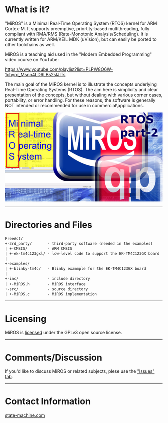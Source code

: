 # What is it?
"MiROS" is a Minimal Real-Time Operating System (RTOS) kernel for ARM Cortex-M.
It supports preemptive, priortity-based multithreading, fully compliant with
RMA/RMS (Rate-Monotonic Analysis/Scheduling). It is currently written for
ARM/KEIL MDK (uVision), but can easily be ported to other toolchains as well.

MiROS is a teaching aid used in the "Modern Embedded Programming" video course
on YouTube:

https://www.youtube.com/playlist?list=PLPW8O6W-1chyrd_Msnn4LD6LBs2slJITs

The main goal of the MiROS kernel is to illustrate the concepts underlying
Real-Time Operating Systems (RTOS). The aim here  is simplicity and clear
presentation of the concepts, but without dealing with various corner cases,
portability, or error handling. For these reasons, the software is generally
NOT intended or recommended for use in commercial\applications.


[![MiROS on YouTube: RTOS part-2](img/MiROS.jpg)](https://youtu.be/PKml9ki3178)


---------------------------------------------------------------------
# Directories and Files

```
FreeAct/
+-3rd_party/       - third-party software (needed in the examples)
| +-CMSIS/         - ARM CMSIS
| +-ek-tm4c123gxl/ - low-level code to support the EK-TM4C123GX board
|
+-examples/
| +-blinky-tm4c/   - Blinky exammple for the EK-TM4C123GX board
|
+-inc/             - include directory
| +-MiROS.h        - MiROS interface
+-src/             - source directory
| +-MiROS.c        - MiROS implementation
```

---------------------------------------------------------------------
# Licensing
MiROS is [licensed](LICENSE.txt) under the GPLv3 open source license.


---------------------------------------------------------------------
# Comments/Discussion
If you'd like to discuss MiROS or related subjects, plese use the ["Issues" tab](https://github.com/QuantumLeaps/MiROS/issues).


---------------------------------------------------------------------
# Contact Information

[state-machine.com](https://www.state-machine.com)
